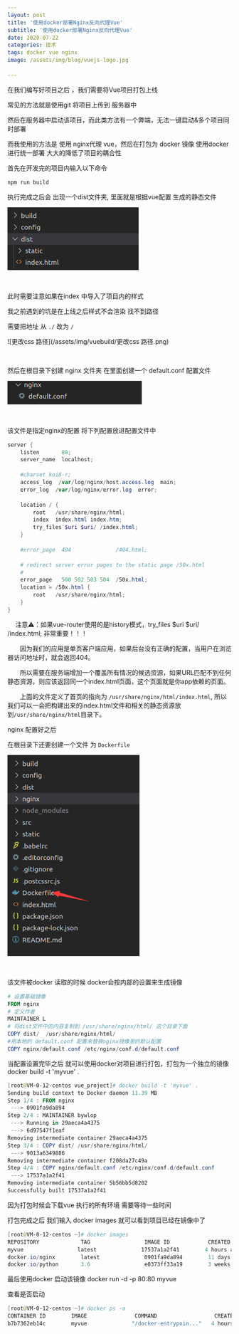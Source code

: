 ```yaml
---
layout: post
title: '使用docker部署Nginx反向代理Vue'
subtitle: '使用docker部署Nginx反向代理Vue'
date: 2020-07-22
categories: 技术
tags: docker vue nginx 
image: /assets/img/blog/vuejs-logo.jpg

---
```


在我们编写好项目之后 ，我们需要将Vue项目打包上线

常见的方法就是使用git 将项目上传到 服务器中 

然后在服务器中启动该项目，而此类方法有一个弊端，无法一键启动&多个项目同时部署 

而我使用的方法是 使用 nginx代理 vue，然后在打包为 docker 镜像 
使用docker进行统一部署 大大的降低了项目的耦合性 


首先在开发完的项目内输入以下命令

```powershell 
npm run build
```

执行完成之后会 出现一个dist文件夹, 里面就是根据vue配置 生成的静态文件 

![dist](/assets/img/vuebuild/dist.png)

<br>

此时需要注意如果在index 中导入了项目内的样式

我之前遇到的坑是在上线之后样式不会渲染 找不到路径

需要把地址 从 ``./`` 改为 ``/``

![更改css 路径](/assets/img/vuebuild/更改css 路径.png)

<br>

然后在根目录下创建 nginx 文件夹 
在里面创建一个 default.conf 配置文件 

![创建nginx文件夹](/assets/img/vuebuild/创建nginx文件夹.png)

<br>

该文件是指定nginx的配置 
将下列配置放进配置文件中

```powershell
server {
    listen       80;
    server_name  localhost;

    #charset koi8-r;
    access_log  /var/log/nginx/host.access.log  main;
    error_log  /var/log/nginx/error.log  error;

    location / {
        root   /usr/share/nginx/html;
        index  index.html index.htm;
        try_files $uri $uri/ /index.html;
    }

    #error_page  404              /404.html;

    # redirect server error pages to the static page /50x.html
    #
    error_page   500 502 503 504  /50x.html;
    location = /50x.html {
        root   /usr/share/nginx/html;
    }
}
```

　 注意⚠️：如果vue-router使用的是history模式，try_files $uri $uri/ /index.html; 非常重要！！！

　　因为我们的应用是单页客户端应用，如果后台没有正确的配置，当用户在浏览器访问地址时，就会返回404。

　　所以需要在服务端增加一个覆盖所有情况的候选资源，如果URL匹配不到任何静态资源，则应该返回同一个index.html页面，这个页面就是你app依赖的页面。

　　上面的文件定义了首页的指向为 `/usr/share/nginx/html/index.html`, 所以我们可以一会把构建出来的index.html文件和相关的静态资源放到`/usr/share/nginx/html`目录下。



nginx 配置好之后 

在根目录下还要创建一个文件 为 ``Dockerfile``

![创建dockerfile](/assets/img/vuebuild/创建dockerfile.png)

<br>

该文件被docker 读取的时候 docker会按内部的设置来生成镜像

```powershell
# 设置基础镜像
FROM nginx
# 定义作者
MAINTAINER L
# 将dist文件中的内容复制到 /usr/share/nginx/html/ 这个目录下面
COPY dist/  /usr/share/nginx/html/
#用本地的 default.conf 配置来替换nginx镜像里的默认配置
COPY nginx/default.conf /etc/nginx/conf.d/default.conf
```

当配置设置完毕之后 
就可以使用docker对项目进行打包，打包为一个独立的镜像 
docker build -t 'myvue' .

```powershell
[root@VM-0-12-centos vue_project]# docker build -t 'myvue' .
Sending build context to Docker daemon 11.39 MB
Step 1/4 : FROM nginx
 ---> 0901fa9da894
Step 2/4 : MAINTAINER bywlop
 ---> Running in 29aeca4a4375
 ---> 6d97547f1eaf
Removing intermediate container 29aeca4a4375
Step 3/4 : COPY dist/ /usr/share/nginx/html/
 ---> 9013a6349886
Removing intermediate container f208da27c49a
Step 4/4 : COPY nginx/default.conf /etc/nginx/conf.d/default.conf
 ---> 17537a1a2f41
Removing intermediate container 5b56bb5d8202
Successfully built 17537a1a2f41
```

因为打包时候会下载vue 执行的所有环境
需要等待一些时间 

打包完成之后 
我们输入 docker images 就可以看到项目已经在镜像中了 

```powershell
[root@VM-0-12-centos ~]# docker images 
REPOSITORY             TAG                 IMAGE ID            CREATED             SIZE
myvue                 latest              17537a1a2f41        4 hours ago         139 MB
docker.io/nginx        latest              0901fa9da894        11 days ago         132 MB
docker.io/python       3.6                 e0373ff33a19        3 weeks ago         914 MB
```

最后使用docker 启动该镜像 
docker run -d -p 80:80 myvue 

查看是否启动

```powershell
[root@VM-0-12-centos ~]# docker ps -a
CONTAINER ID        IMAGE               COMMAND                  CREATED             STATUS              PORTS                   
b7b7362eb14c        myvue              "/docker-entrypoin..."   4 hours ago         Up 4 hours          0.0.0.0:80->80/tcp       

```

